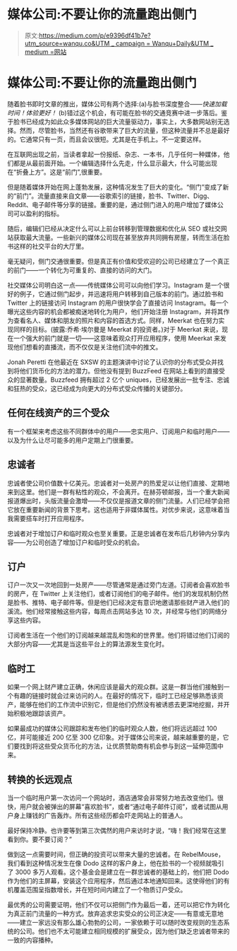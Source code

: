 # 媒体公司:不要让你的流量跑出侧门

> 原文:[https://medium.com/p/e9396df41b7e?utm_source=wanqu.co&UTM _ campaign = Wanqu+Daily&UTM _ medium =网站](https://medium.com/p/e9396df41b7e?utm_source=wanqu.co&utm_campaign=Wanqu+Daily&utm_medium=website)



# 媒体公司:不要让你的流量跑出侧门

随着脸书即时文章的推出，媒体公司有两个选择:(a)与脸书深度整合——*快速加载时间！体验更好！* (b)错过这个机会，有可能在脸书的交通竞赛中进一步落后。鉴于脸书已经成为如此众多媒体网站的巨大流量驱动力，事实上，大多数网站别无选择。然而，尽管脸书，当然还有谷歌带来了巨大的流量，但这种流量并不总是最好的。它通常只有一页，而且会议很短。尤其是在手机上。不一定要这样。

在互联网出现之前，当读者拿起一份报纸、杂志、一本书，几乎任何一种媒体，他们都是从最前面开始。一个编辑选择什么先走，什么显示最大，什么可能出现在“折叠上方”。这是“前门”,很重要。

但是随着媒体开始在网上蓬勃发展，这种情况发生了巨大的变化。“侧门”变成了新的“前门”。流量直接来自文章——谷歌索引的链接，脸书、Twitter、Digg、Reddit、电子邮件等分享的链接。重要的是，通过侧门进入的用户增加了媒体公司可以盈利的指标。

随后，编辑们已经从决定什么可以上前台转移到管理数据和优化从 SEO 或社交网站获取最大流量。一些新兴的媒体公司现在甚至放弃共同拥有房屋，转而生活在脸书这样的社交平台的大厅里。

毫无疑问，侧门交通很重要。但是真正有价值和受欢迎的公司已经建立了一个真正的前门——一个转化为可重复的、直接的访问的大门。

社交媒体公司明白这一点——传统媒体公司可以向他们学习。Instagram 是一个很好的例子，它通过侧门起步，并迅速将用户转移到自己版本的前门。通过脸书和 Twitter 上的链接访问 Instagram 的用户很快学会了直接访问 Instagram。每一个曝光这些内容的机会都被痴迷地转化为用户，他们开始注册 Instagram，并将其作为查看名人、媒体和朋友的照片和内容的首选方式。同样，Meerkat 也在努力实现同样的目标。(披露:乔希·埃尔曼是 Meerkat 的投资者。)对于 Meerkat 来说，现在一个强大的前门就是一切——这意味着观众打开应用程序，使用 Meerkat 来发现他们想看的直播流，而不仅仅是关注他们流中的推文。

Jonah Peretti 在他最近在 SXSW 的主题演讲中讨论了认识你的分布式受众并找到将他们货币化的方法的潜力。但他没有提到 BuzzFeed 在网站上看到的直接受众的显著数量。Buzzfeed 拥有超过 2 亿个 uniques，已经发展出一批专注、忠诚和狂热的受众，这已经成为向更大的分布式受众传播的关键部分。

## 任何在线资产的三个受众

有一个框架来考虑这些不同群体中的用户——忠实用户、订阅用户和临时用户——以及为什么让尽可能多的用户定期上门很重要。

## 忠诚者

忠诚者使公司价值数十亿美元。忠诚者对一处房产的热爱足以让他们直接、定期地来到这里。他们是一群有粘性的观众，不会离开。在赫芬顿邮报，当一个重大新闻报道爆出时，头版流量会激增——不仅仅是报道文章的侧门流量。人们已经学会把它放在重要新闻的背景下思考。这也适用于非媒体属性。对优步来说，这意味着当我需要搭车时打开应用程序。

忠诚者对于增加订户和临时观众也至关重要。正是忠诚者在发布后几秒钟内分享内容——为公司创造了增加订户和临时受众的机会。

## **订户**

订户一次又一次地回到一处房产——尽管通常是通过旁门左道。订阅者会喜欢脸书的房产，在 Twitter 上关注他们，或者订阅他们的电子邮件。他们的发现机制仍然是脸书、推特、电子邮件等。但是他们已经决定有意识地邀请那些财产进入他们的溪流。他们经常接触这些内容，每周点击网站多达 10 次，并经常与他们的网络分享这些内容。

订阅者生活在一个他们的订阅越来越混乱和饱和的世界里。他们将错过他们订阅的大部分内容——尤其是当这些平台上的算法源发生变化时。

## **临时工**

如果一个网上财产建立正确，休闲应该是最大的观众群。这是一群当他们接触到一个有趣的链接时就会过来访问的人。在最好的情况下，临时工已经足够熟悉该资产，能够在他们的工作流中识别它，但是他们仍然没有被诱惑去更深地挖掘，并开始积极地跟踪该资产。

如果最成功的媒体公司跟踪和发布他们的临时观众人数，他们将远远超过 100 亿，并可能接近 200 亿至 300 亿印象。对于媒体公司来说，越来越重要的是，它们要找到将这些受众货币化的方法，让优质赞助商有机会参与到这一延伸范围中来。

## **转换的长远观点**

当一个临时用户第一次访问一个网站时，酒店通常会非常努力地去改变他们。很快，用户就会被弹出的屏幕“喜欢脸书”，或者“通过电子邮件订阅”，或者试图从用户身上赚钱的广告轰炸。所有这些经历都会吓走网站上的普通人。

最好保持冷静。也许要等到第三次偶然的用户来访时才说，“嗨！我们经常在这里看到你。要不要订阅？”

做到这一点需要时间，但正确的投资可以带来大量的忠诚者。在 RebelMouse，我们看到这种情况发生在像 Dodo 这样的客户身上，他在脸书的一个视频就吸引了 3000 多万人观看。这个基金会是建立在一群忠诚者的基础上的，他们把 Dodo 作为他们的主屏幕，安装这个应用程序，然后通过本地通知回来。这使得他们的有机覆盖范围呈指数增长，并在短时间内建立了一个物质订户受众。

最优秀的公司需要证明，他们不仅可以把侧门作为最后一着，还可以把它作为转化为真正前门流量的一种方式。放弃追求忠实受众的公司正决定——有意或无意地——建立一家远没有那么雄心勃勃的公司，一家依赖于可以随时改变规则的生态系统的公司。他们也不太可能建立相同规模的扩展受众，因为他们缺乏忠诚者带来的一致的内容播种。

